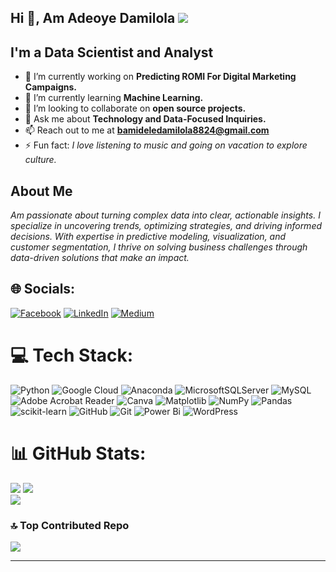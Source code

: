 ## Hi 👋, Am Adeoye Damilola  [![](https://visitcount.itsvg.in/api?id=DAMI-dAnalyst&icon=0&color=10)](https://visitcount.itsvg.in)

## I'm a Data Scientist and Analyst

- 🔭 I’m currently working on **Predicting ROMI For Digital Marketing Campaigns.**     
- 🌱 I’m currently learning **Machine Learning.**
- 👯 I’m looking to collaborate on **open source projects.**
- 💬 Ask me about **Technology and Data-Focused Inquiries.**
- 📫 Reach out to me at **bamideledamilola8824@gmail.com**
- ⚡ Fun fact: *I love listening to music and going on vacation to explore culture.*

## About Me
*Am passionate about turning complex data into clear, actionable insights. I specialize in uncovering trends, optimizing strategies, and driving informed decisions. With expertise in predictive modeling, visualization, and customer segmentation, I thrive on solving business challenges through data-driven solutions that make an impact.*

## 🌐 Socials:
[![Facebook](https://img.shields.io/badge/Facebook-%231877F2.svg?logo=Facebook&logoColor=white)](https://facebook.com/https://www.facebook.com/bamidele.damilola.18/) [![LinkedIn](https://img.shields.io/badge/LinkedIn-%230077B5.svg?logo=linkedin&logoColor=white)](https://linkedin.com/in/https://www.linkedin.com/in/damilola-adeoye-57b20715a/) [![Medium](https://img.shields.io/badge/Medium-12100E?logo=medium&logoColor=white)](https://medium.com/@https://medium.com/@bamideledamilola8824) 

# 💻 Tech Stack:
![Python](https://img.shields.io/badge/python-3670A0?style=for-the-badge&logo=python&logoColor=ffdd54) ![Google Cloud](https://img.shields.io/badge/GoogleCloud-%234285F4.svg?style=for-the-badge&logo=google-cloud&logoColor=white) ![Anaconda](https://img.shields.io/badge/Anaconda-%2344A833.svg?style=for-the-badge&logo=anaconda&logoColor=white) ![MicrosoftSQLServer](https://img.shields.io/badge/Microsoft%20SQL%20Server-CC2927?style=for-the-badge&logo=microsoft%20sql%20server&logoColor=white) ![MySQL](https://img.shields.io/badge/mysql-4479A1.svg?style=for-the-badge&logo=mysql&logoColor=white) ![Adobe Acrobat Reader](https://img.shields.io/badge/Adobe%20Acrobat%20Reader-EC1C24.svg?style=for-the-badge&logo=Adobe%20Acrobat%20Reader&logoColor=white) ![Canva](https://img.shields.io/badge/Canva-%2300C4CC.svg?style=for-the-badge&logo=Canva&logoColor=white) ![Matplotlib](https://img.shields.io/badge/Matplotlib-%23ffffff.svg?style=for-the-badge&logo=Matplotlib&logoColor=black) ![NumPy](https://img.shields.io/badge/numpy-%23013243.svg?style=for-the-badge&logo=numpy&logoColor=white) ![Pandas](https://img.shields.io/badge/pandas-%23150458.svg?style=for-the-badge&logo=pandas&logoColor=white) ![scikit-learn](https://img.shields.io/badge/scikit--learn-%23F7931E.svg?style=for-the-badge&logo=scikit-learn&logoColor=white) ![GitHub](https://img.shields.io/badge/github-%23121011.svg?style=for-the-badge&logo=github&logoColor=white) ![Git](https://img.shields.io/badge/git-%23F05033.svg?style=for-the-badge&logo=git&logoColor=white) ![Power Bi](https://img.shields.io/badge/power_bi-F2C811?style=for-the-badge&logo=powerbi&logoColor=black) ![WordPress](https://img.shields.io/badge/WordPress-%23117AC9.svg?style=for-the-badge&logo=WordPress&logoColor=white)
# 📊 GitHub Stats:
![](https://github-readme-stats.vercel.app/api?username=DAMI-dAnalyst&theme=shades-of-purple&hide_border=false&include_all_commits=true&count_private=false)
![](https://github-readme-streak-stats.herokuapp.com/?user=DAMI-dAnalyst&theme=shades-of-purple&hide_border=false)<br/>
![](https://github-readme-stats.vercel.app/api/top-langs/?username=DAMI-dAnalyst&theme=shades-of-purple&hide_border=false&include_all_commits=true&count_private=false&layout=compact)

### 🔝 Top Contributed Repo
![](https://github-contributor-stats.vercel.app/api?username=DAMI-dAnalyst&limit=5&theme=shades-of-purple&combine_all_yearly_contributions=true)

---

<!-- Proudly created with GPRM ( https://gprm.itsvg.in ) -->
